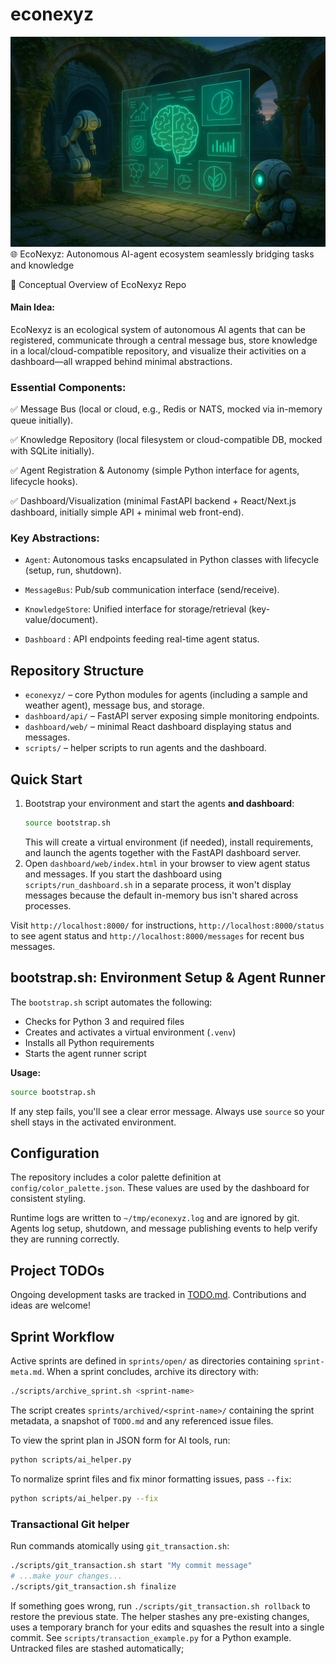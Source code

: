 # econexyz
![EcoNexyz](img/robo_nexyz.png)
🌐 EcoNexyz: Autonomous AI-agent ecosystem seamlessly bridging tasks and knowledge

🧠 Conceptual Overview of EcoNexyz Repo
#### Main Idea:
EcoNexyz is an ecological system of autonomous AI agents that can be registered, communicate through a central message bus, store knowledge in a local/cloud-compatible repository, and visualize their activities on a dashboard—all wrapped behind minimal abstractions.

### Essential Components:

✅ Message Bus (local or cloud, e.g., Redis or NATS, mocked via in-memory queue initially).

✅ Knowledge Repository (local filesystem or cloud-compatible DB, mocked with SQLite initially).

✅ Agent Registration & Autonomy (simple Python interface for agents, lifecycle hooks).

✅ Dashboard/Visualization (minimal FastAPI backend + React/Next.js dashboard, initially simple API + minimal web front-end).

### Key Abstractions:
- `Agent`: Autonomous tasks encapsulated in Python classes with lifecycle (setup, run, shutdown).

- `MessageBus`: Pub/sub communication interface (send/receive).

- `KnowledgeStore`: Unified interface for storage/retrieval (key-value/document).

- `Dashboard` : API endpoints feeding real-time agent status.


## Repository Structure

- `econexyz/` – core Python modules for agents (including a sample and weather agent), message bus, and storage.
- `dashboard/api/` – FastAPI server exposing simple monitoring endpoints.
- `dashboard/web/` – minimal React dashboard displaying status and messages.
- `scripts/` – helper scripts to run agents and the dashboard.

## Quick Start

1. Bootstrap your environment and start the agents **and dashboard**:
   ```bash
   source bootstrap.sh
   ```
   This will create a virtual environment (if needed), install requirements, and launch the agents together with the FastAPI dashboard server.
2. Open `dashboard/web/index.html` in your browser to view agent status and messages.
   If you start the dashboard using `scripts/run_dashboard.sh` in a separate process,
   it won't display messages because the default in-memory bus isn't shared across
   processes.

Visit `http://localhost:8000/` for instructions, `http://localhost:8000/status` to see agent status and `http://localhost:8000/messages` for recent bus messages.

## bootstrap.sh: Environment Setup & Agent Runner

The `bootstrap.sh` script automates the following:
- Checks for Python 3 and required files
- Creates and activates a virtual environment (`.venv`)
- Installs all Python requirements
- Starts the agent runner script

**Usage:**
```bash
source bootstrap.sh
```

If any step fails, you'll see a clear error message. Always use `source` so your shell stays in the activated environment.

## Configuration

The repository includes a color palette definition at `config/color_palette.json`. These values are used by the dashboard for consistent styling.

Runtime logs are written to `~/tmp/econexyz.log` and are ignored by git. Agents log setup, shutdown, and message publishing events to help verify they are running correctly.

## Project TODOs

Ongoing development tasks are tracked in [TODO.md](TODO.md). Contributions and ideas are welcome!

## Sprint Workflow

Active sprints are defined in `sprints/open/` as directories containing `sprint-meta.md`. When a sprint concludes, archive its directory with:

```bash
./scripts/archive_sprint.sh <sprint-name>
```

The script creates `sprints/archived/<sprint-name>/` containing the sprint
metadata, a snapshot of `TODO.md` and any referenced issue files.

To view the sprint plan in JSON form for AI tools, run:

```bash
python scripts/ai_helper.py
```

To normalize sprint files and fix minor formatting issues, pass `--fix`:

```bash
python scripts/ai_helper.py --fix
```

### Transactional Git helper

Run commands atomically using `git_transaction.sh`:

```bash
./scripts/git_transaction.sh start "My commit message"
# ...make your changes...
./scripts/git_transaction.sh finalize
```

If something goes wrong, run `./scripts/git_transaction.sh rollback`
to restore the previous state. The helper stashes any pre-existing
changes, uses a temporary branch for your edits and squashes the
result into a single commit. See `scripts/transaction_example.py` for
a Python example. Untracked files are stashed automatically; 
